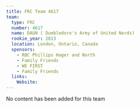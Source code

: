 ```yaml
---
title: FRC Team 4617
team:
  type: FRC
  number: 4617
  name: DAUN ( Dumbledore's Army of United Nerds)
  rookie_year: 2013
  location: London, Ontario, Canada
  sponsors:
    - RBC Phillips Hager and North
    - Family Friends
    - WE FIRST
    - Family Friends
  links:
    Website: 
---
```

No content has been added for this team